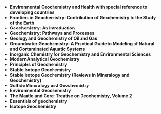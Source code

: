  <ul>
  
 <li><b><a target="_blank" href="https://github.com/manjunath5496/Geochemistry-Books/blob/master/eoc(1).pdf" style="text-decoration:none;">Environmental Geochemistry and Health with special reference to developing countries</a></b></li>
  
<li><b><a target="_blank" href="https://github.com/manjunath5496/Geochemistry-Books/blob/master/eoc(2).pdf" style="text-decoration:none;">Frontiers in Geochemistry: Contribution of Geochemistry to the Study of the Earth</a></b></li>

<li><b><a target="_blank" href="https://github.com/manjunath5496/Geochemistry-Books/blob/master/eoc(3).pdf" style="text-decoration:none;">Geochemistry: An Introduction</a></b></li>
  
<li><b><a target="_blank" href="https://github.com/manjunath5496/Geochemistry-Books/blob/master/eoc(4).pdf" style="text-decoration:none;">Geochemistry: Pathways and Processes</a></b></li>
                               
  <li><b><a target="_blank" href="https://github.com/manjunath5496/Geochemistry-Books/blob/master/eoc(5).pdf" style="text-decoration:none;">Geology and Geochemistry of Oil and Gas</a></b></li>  
  
   <li><b><a target="_blank" href="https://github.com/manjunath5496/Geochemistry-Books/blob/master/eoc(6).pdf" style="text-decoration:none;"> Groundwater Geochemistry: A Practical Guide to Modeling of Natural and Contaminated Aquatic Systems</a></b></li>   
  
<li><b><a target="_blank" href="https://github.com/manjunath5496/Geochemistry-Books/blob/master/eoc(7).pdf" style="text-decoration:none;">Inorganic Chemistry for Geochemistry and Environmental Sciences</a></b></li>

 <li><b><a target="_blank" href="https://github.com/manjunath5496/Geochemistry-Books/blob/master/eoc(8).pdf" style="text-decoration:none;">Modern Analytical Geochemistry</a></b></li>
  
<li><b><a target="_blank" href="https://github.com/manjunath5496/Geochemistry-Books/blob/master/eoc(9).pdf" style="text-decoration:none;">Principles of Geochemistry</a></b></li>

<li><b><a target="_blank" href="https://github.com/manjunath5496/Geochemistry-Books/blob/master/eoc(10).pdf" style="text-decoration:none;">Stable Isotope Geochemistry</a></b></li>
  
<li><b><a target="_blank" href="https://github.com/manjunath5496/Geochemistry-Books/blob/master/eoc(11).pdf" style="text-decoration:none;"> Stable Isotope Geochemistry (Reviews in Mineralogy and Geochemistry)</a></b></li>
                               
  <li><b><a target="_blank" href="https://github.com/manjunath5496/Geochemistry-Books/blob/master/eoc(12).pdf" style="text-decoration:none;"> Sulfide Mineralogy and Geochemistry </a></b></li>  
  
  <li><b><a target="_blank" href="https://github.com/manjunath5496/Geochemistry-Books/blob/master/eoc(13).pdf" style="text-decoration:none;"> Environmental Geochemistry</a></b></li>
                               
  <li><b><a target="_blank" href="https://github.com/manjunath5496/Geochemistry-Books/blob/master/eoc(14).pdf" style="text-decoration:none;"> The Mantle and Core: Treatise on Geochemistry, Volume 2 </a></b></li>  
     
  <li><b><a target="_blank" href="https://github.com/manjunath5496/Geochemistry-Books/blob/master/eoc(15).rar" style="text-decoration:none;"> Essentials of geochemistry</a></b></li>
                               
  <li><b><a target="_blank" href="https://github.com/manjunath5496/Geochemistry-Books/blob/master/eoc(16).pdf" style="text-decoration:none;"> Isotope Geochemistry </a></b></li>  
      
  
  
  
  

</ul>
